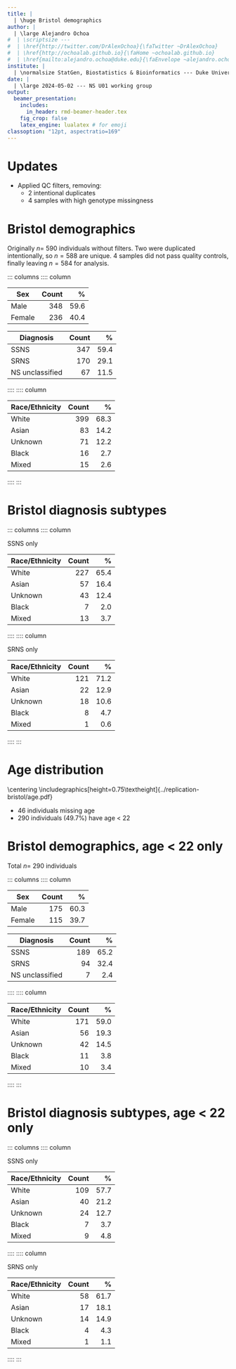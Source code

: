 ```yaml
---
title: |
  | \huge Bristol demographics
author: |
  | \large Alejandro Ochoa
#  | \scriptsize ---
#  | \href{http://twitter.com/DrAlexOchoa}{\faTwitter ~DrAlexOchoa}
#  | \href{http://ochoalab.github.io}{\faHome ~ochoalab.github.io}
#  | \href{mailto:alejandro.ochoa@duke.edu}{\faEnvelope ~alejandro.ochoa@duke.edu}
institute: |
  | \normalsize StatGen, Biostatistics & Bioinformatics --- Duke University
date: |
  | \large 2024-05-02 --- NS U01 working group
output: 
  beamer_presentation:
    includes:
      in_header: rmd-beamer-header.tex
    fig_crop: false
    latex_engine: lualatex # for emoji
classoption: "12pt, aspectratio=169"
---
```


# Updates

- Applied QC filters, removing:
  - 2 intentional duplicates 
  - 4 samples with high genotype missingness

# Bristol demographics

Originally $n=$ 590 individuals without filters.
Two were duplicated intentionally, so $n=588$ are unique.
4 samples did not pass quality controls, finally leaving $n=584$ for analysis.

::: columns
:::: column

| Sex    | Count |    % |
|--------|------:|-----:|
| Male   |   348 | 59.6 |
| Female |   236 | 40.4 |

| Diagnosis       | Count |    % |
|-----------------|------:|-----:|
| SSNS            |   347 | 59.4 |
| SRNS            |   170 | 29.1 |
| NS unclassified |    67 | 11.5 |

::::
:::: column

| Race/Ethnicity | Count |    % |
|----------------|------:|-----:|
| White          |   399 | 68.3 |
| Asian          |    83 | 14.2 |
| Unknown        |    71 | 12.2 |
| Black          |    16 |  2.7 |
| Mixed          |    15 |  2.6 |

::::
:::

# Bristol diagnosis subtypes

::: columns
:::: column

SSNS only

| Race/Ethnicity | Count |    % |
|----------------|------:|-----:|
| White          |   227 | 65.4 |
| Asian          |    57 | 16.4 |
| Unknown        |    43 | 12.4 |
| Black          |     7 |  2.0 |
| Mixed          |    13 |  3.7 |

::::
:::: column

SRNS only

| Race/Ethnicity | Count |    % |
|----------------|------:|-----:|
| White          |   121 | 71.2 |
| Asian          |    22 | 12.9 |
| Unknown        |    18 | 10.6 |
| Black          |     8 |  4.7 |
| Mixed          |     1 |  0.6 |

::::
:::

# Age distribution

\centering
\includegraphics[height=0.75\textheight]{../replication-bristol/age.pdf}

- 46 individuals missing age
- 290 individuals (49.7%) have age < 22


# Bristol demographics, age < 22 only

Total $n=$ 290 individuals

::: columns
:::: column

| Sex    | Count |    % |
|--------|------:|-----:|
| Male   |   175 | 60.3 |
| Female |   115 | 39.7 |

| Diagnosis       | Count |    % |
|-----------------|------:|-----:|
| SSNS            |   189 | 65.2 |
| SRNS            |    94 | 32.4 |
| NS unclassified |     7 |  2.4 |

::::
:::: column

| Race/Ethnicity | Count |    % |
|----------------|------:|-----:|
| White          |   171 | 59.0 |
| Asian          |    56 | 19.3 |
| Unknown        |    42 | 14.5 |
| Black          |    11 |  3.8 |
| Mixed          |    10 |  3.4 |

::::
:::

# Bristol diagnosis subtypes, age < 22 only

::: columns
:::: column

SSNS only

| Race/Ethnicity | Count |    % |
|----------------|------:|-----:|
| White          |   109 | 57.7 |
| Asian          |    40 | 21.2 |
| Unknown        |    24 | 12.7 |
| Black          |     7 |  3.7 |
| Mixed          |     9 |  4.8 |

::::
:::: column

SRNS only

| Race/Ethnicity | Count |    % |
|----------------|------:|-----:|
| White          |    58 | 61.7 |
| Asian          |    17 | 18.1 |
| Unknown        |    14 | 14.9 |
| Black          |     4 |  4.3 |
| Mixed          |     1 |  1.1 |

::::
:::
